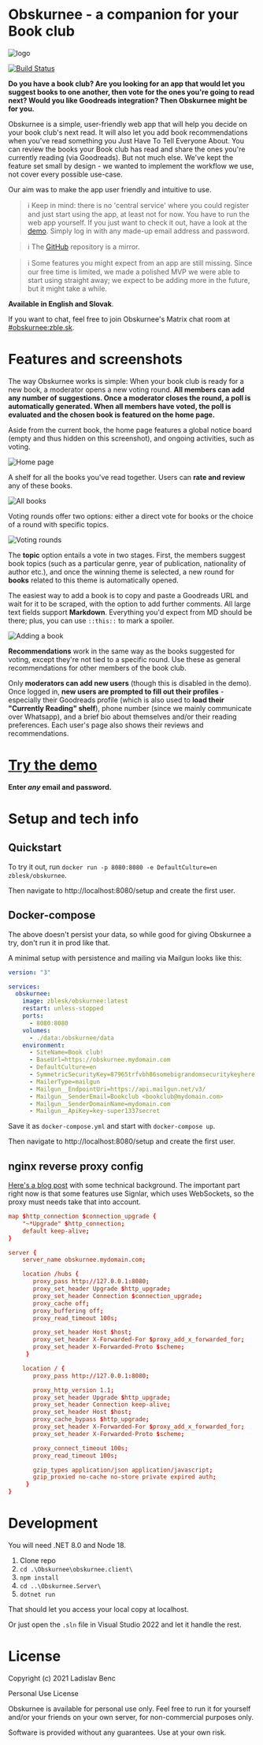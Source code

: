 # Obskurnee - a companion for your Book club

![logo](./logo.png)

[![Build Status](https://bzzz.zble.sk/api/badges/zblesk/Obskurnee/status.svg)](https://bzzz.zble.sk/zblesk/Obskurnee)

**Do you have a book club? Are you looking for an app that would let you suggest books to one another, then vote for the ones you're going to read next? Would you like Goodreads integration? Then Obskurnee might be for you.**

Obskurnee is a simple, user-friendly web app that will help you decide on your book club's next read. It will also let you add book recommendations when you've read something you Just Have To Tell Everyone About. You can review the books your Book club has read and share the ones you're currently reading (via Goodreads). But not much else. We've kept the feature set small by design - we wanted to implement the workflow we use, not cover every possible use-case.

Our aim was to make the app user friendly and intuitive to use. 

>  ℹ Keep in mind: there is no 'central service' where you could register and just start using the app, at least not for now. You have to run the web app yourself. If you just want to check it out, have a look at the [demo](https://obskurnee.zblesk.net/). Simply log in with any made-up email address and password.

>  ℹ The [GitHub](https://github.com/zblesk/obskurnee) repository is a mirror. 

>  ℹ Some features you might expect from an app are still missing. Since our free time is limited, we made a polished MVP we were able to start using straight away; we expect to be adding more in the future, but it might take a while.

**Available in English and Slovak**.

If you want to chat, feel free to join Obskurnee's Matrix chat room at [#obskurnee:zble.sk](https://matrix.to/#/#obskurnee:zble.sk).

# Features and screenshots

The way Obskurnee works is simple: When your book club is ready for a new book, a moderator opens a new voting round. **All members can add any number of suggestions. Once a moderator closes the round, a poll is automatically generated. When all members have voted, the poll is evaluated and the chosen book is featured on the home page.**

Aside from the current book, the home page features a global notice board (empty and thus hidden on this screenshot), and ongoing activities, such as voting.

![Home page](./Screens/home.png)

A shelf for all the books you've read together. Users can **rate and review** any of these books.

![All books](./Screens/shelf.png)

Voting rounds offer two options: either a direct vote for books or the choice of a round with specific topics.

![Voting rounds](./Screens/voting_rounds.png)

The **topic** option entails a vote in two stages. First, the members suggest book topics (such as a particular genre, year of publication, nationality of author etc.), and once the winning theme is selected, a new round for **books** related to this theme is automatically opened.

The easiest way to add a book is to copy and paste a Goodreads URL and wait for it to be scraped, with the option to add further comments. All large text fields support **Markdown**. Everything you'd expect from MD should be there; plus, you can use `::this::` to mark a spoiler.

![Adding a book](./Screens/adding_book.gif)



**Recommendations** work in the same way as the books suggested for voting, except they're not tied to a specific round. Use these as general recommendations for other members of the book club.

Only **moderators can add new users** (though this is disabled in the demo). Once logged in, **new users are prompted to fill out their profiles** - especially their Goodreads profile (which is also used to **load their "Currently Reading" shelf**), phone number (since we mainly communicate over Whatsapp), and a brief bio about themselves and/or their reading preferences. Each user's page also shows their reviews and recommendations.

# [Try the demo](https://obskurnee.zblesk.net/)

**Enter *any* email and password.**

# Setup and tech info

## Quickstart

To try it out, run `docker run -p 8080:8080 -e DefaultCulture=en zblesk/obskurnee`.

Then navigate to http://localhost:8080/setup and create the first user.

## Docker-compose

The above doesn't persist your data, so while good for giving Obskurnee a try, don't run it in prod like that. 

A minimal setup with persistence and mailing via Mailgun looks like this:

```yaml
version: "3"

services:
  obskurnee:
    image: zblesk/obskurnee:latest
    restart: unless-stopped
    ports:
      - 8080:8080
    volumes:
      - ./data:/obskurnee/data
    environment:
      - SiteName=Book club!
      - BaseUrl=https://obskurnee.mydomain.com
      - DefaultCulture=en
      - SymmetricSecurityKey=87965trfvbh86somebigrandomsecuritykeyhere
      - MailerType=mailgun
      - Mailgun__EndpointUri=https://api.mailgun.net/v3/
      - Mailgun__SenderEmail=Bookclub <bookclub@mydomain.com>
      - Mailgun__SenderDomainName=mydomain.com
      - Mailgun__ApiKey=key-super1337secret
```



Save it as `docker-compose.yml` and start with `docker-compose up`. 

Then navigate to http://localhost:8080/setup and create the first user.

## nginx reverse proxy config

[Here's a blog post](https://zblesk.net/blog/putting-obskurnee-behind-a-proxy/) with some technical background. The important part right now is that some features use Signlar, which uses WebSockets, so the proxy must needs take that into account.

```conf
map $http_connection $connection_upgrade {
    "~*Upgrade" $http_connection;
    default keep-alive;
}

server {
    server_name obskurnee.mydomain.com;

    location /hubs {
       proxy_pass http://127.0.0.1:8080;
       proxy_set_header Upgrade $http_upgrade;
       proxy_set_header Connection $connection_upgrade;
       proxy_cache off;
       proxy_buffering off;
       proxy_read_timeout 100s;

       proxy_set_header Host $host;
       proxy_set_header X-Forwarded-For $proxy_add_x_forwarded_for;
       proxy_set_header X-Forwarded-Proto $scheme;
     }

    location / {
       proxy_pass http://127.0.0.1:8080;

       proxy_http_version 1.1;
       proxy_set_header Upgrade $http_upgrade;
       proxy_set_header Connection keep-alive;
       proxy_set_header Host $host;
       proxy_cache_bypass $http_upgrade;
       proxy_set_header X-Forwarded-For $proxy_add_x_forwarded_for;
       proxy_set_header X-Forwarded-Proto $scheme;

       proxy_connect_timeout 100s;
       proxy_read_timeout 100s;

       gzip_types application/json application/javascript;
       gzip_proxied no-cache no-store private expired auth;
     }
}
```

# Development 

You will need .NET 8.0 and Node 18.

1. Clone repo
2. `cd .\Obskurnee\obskurnee.client\`
3. `npm install`
4. `cd ..\Obskurnee.Server\`
5. `dotnet run`

That should let you access your local copy at localhost.

Or just open the `.sln` file in Visual Studio  2022 and let it handle the rest.

# License

Copyright (c) 2021 Ladislav Benc

Personal Use License

Obskurnee is available for personal use only. Feel free to run it for yourself and/or your friends on your own server, for non-commercial purposes only. 

Software is provided without any guarantees. Use at your own risk. 